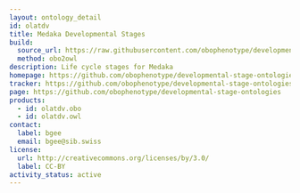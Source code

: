 ```yaml
---
layout: ontology_detail
id: olatdv
title: Medaka Developmental Stages
build:
  source_url: https://raw.githubusercontent.com/obophenotype/developmental-stage-ontologies/master/src/olatdv/olatdv.obo
  method: obo2owl
description: Life cycle stages for Medaka
homepage: https://github.com/obophenotype/developmental-stage-ontologies/wiki/OlatDv
tracker: https://github.com/obophenotype/developmental-stage-ontologies/issues
page: https://github.com/obophenotype/developmental-stage-ontologies
products:
  - id: olatdv.obo
  - id: olatdv.owl
contact:
  label: bgee
  email: bgee@sib.swiss
license:
  url: http://creativecommons.org/licenses/by/3.0/
  label: CC-BY
activity_status: active
---
```

